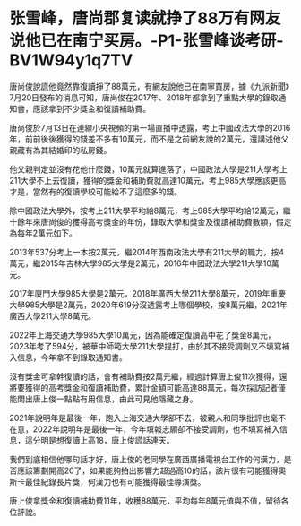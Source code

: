 # 张雪峰，唐尚郡复读就挣了88万有网友说他已在南宁买房。-P1-张雪峰谈考研-BV1W94y1q7TV

唐尚俊說謊他竟然靠復讀掙了88萬元，有網友說他已在南寧買房，據《九派新聞》7月20日發布的消息可知，唐尚俊在2017年、2018年都拿到了重點大學的錄取通知書，應該拿到不少獎金和復讀補助費。

唐尚俊於7月13日在連線小央視頻的第一場直播中透露，考上中國政法大學的2016年，前前後後獲得的錢差不多有10萬元，而不是之前網友說的2萬元，還講述他父親藏有為其結婚印的私房錢。

他父親判定並沒有花他什麼錢，10萬元就算進落了，中國政法大學是211大學考上211大學不上去復讀，獲得的獎金和補助費就高達10萬元，考上985大學應該更高才是，當然有的復讀學校可能給不了這麼多的錢。

除中國政法大學外，按考上211大學平均給8萬元，考上985大學平均給12萬元，繼十餘年來唐尚俊的獲得高考獎金的年份，錄取大學和獎金及復讀補助費數額，假定為每年2萬元如下。

2013年537分考上一本按2萬元，繼2014年西南政法大學有211大學的職力，按4萬元，繼2015年吉林大學985大學是2萬元，2016年中國政法大學211大學10萬元。

2017年廈門大學985大學是2萬元，2018年廣西大學211大學8萬元，2019年重慶大學985大學是2萬元，2020年619分沒透露考上哪個學校，按8萬元繼，2021年廣西大學211大學8萬元。

2022年上海交通大學985大學10萬元，因為能確定復讀高中花了獎金8萬元，2023年考了594分，被華中師範大學211大學提打，由於其不接受調劑又不填寫補入信息，今年拿不到錄取通知書。

沒有獎金可拿幹復讀的話，會有補助費按2萬元繼，經過計算唐上俊11次獲得，還將要獲得的高考獎金和復讀補助費，累計金額可能高達88萬元，每次採訪記者僅能問出唐上俊一點點有用信息，由此可見他隱藏之身。

2021年說明年是最後一年，跑入上海交通大學卻不去，被親人和同學批評也毫不在意，2022年說明年是最後一年，今年填報志願卻不接受調劑，也不填寫補入信息，這分明是想復讀上高18，唐上俊謊話連天。

我們到底相信他哪句話才好，唐上俊的老同學在廣西廣播電視台工作的何漢力，是否應該籌劃開高20了，如果能夠拍出影響力超過高10的話，該片很有可能獲得奧斯卡最佳紀錄長片獎，何漢力也有可能獲得最佳導演獎。

唐上俊拿獎金和復讀補助費11年，收穫88萬元，平均每年8萬元值與不值，留待各位評說。